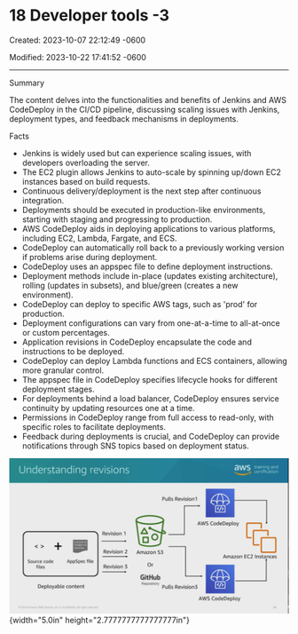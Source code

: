 # 18 Developer tools -3

Created: 2023-10-07 22:12:49 -0600

Modified: 2023-10-22 17:41:52 -0600

---

Summary

The content delves into the functionalities and benefits of Jenkins and AWS CodeDeploy in the CI/CD pipeline, discussing scaling issues with Jenkins, deployment types, and feedback mechanisms in deployments.

Facts

- Jenkins is widely used but can experience scaling issues, with developers overloading the server.
- The EC2 plugin allows Jenkins to auto-scale by spinning up/down EC2 instances based on build requests.
- Continuous delivery/deployment is the next step after continuous integration.
- Deployments should be executed in production-like environments, starting with staging and progressing to production.
- AWS CodeDeploy aids in deploying applications to various platforms, including EC2, Lambda, Fargate, and ECS.
- CodeDeploy can automatically roll back to a previously working version if problems arise during deployment.
- CodeDeploy uses an appspec file to define deployment instructions.
- Deployment methods include in-place (updates existing architecture), rolling (updates in subsets), and blue/green (creates a new environment).
- CodeDeploy can deploy to specific AWS tags, such as 'prod' for production.
- Deployment configurations can vary from one-at-a-time to all-at-once or custom percentages.
- Application revisions in CodeDeploy encapsulate the code and instructions to be deployed.
- CodeDeploy can deploy Lambda functions and ECS containers, allowing more granular control.
- The appspec file in CodeDeploy specifies lifecycle hooks for different deployment stages.
- For deployments behind a load balancer, CodeDeploy ensures service continuity by updating resources one at a time.
- Permissions in CodeDeploy range from full access to read-only, with specific roles to facilitate deployments.
- Feedback during deployments is crucial, and CodeDeploy can provide notifications through SNS topics based on deployment status.



![Understanding revisions Revision 1 aws training and -7 certification Source code files Revision 2 AppSpec file Revision 3 Deployable content Pulls Revision 1 AWS CodeDeploy Amazon S3 Amazon EC2 Instances Or GitHub Pulls AWS CodeDepIoy 46 ](../../../media/AWS-DevOps-Module-4-18-Developer-tools--3-image1.png){width="5.0in" height="2.7777777777777777in"}



